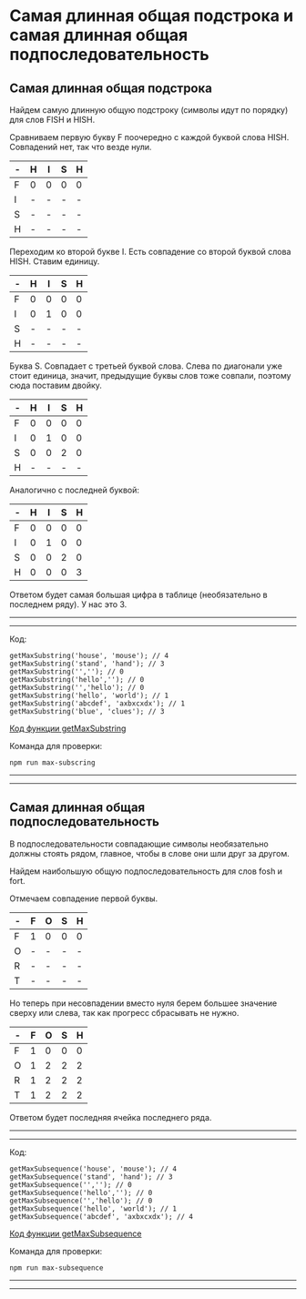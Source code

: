 # Самая длинная общая подстрока и самая длинная общая подпоследовательность

## Самая длинная общая подстрока

Найдем самую длинную общую подстроку (символы идут по порядку) для слов FISH и HISH.

Сравниваем первую букву F поочередно с каждой буквой слова HISH. Совпадений нет, так что везде нули.

-|H|I|S|H
-|-|-|-|-
F|0|0|0|0
I|-|-|-|-
S|-|-|-|-
H|-|-|-|-

Переходим ко второй букве I. Есть совпадение со второй буквой слова HISH. Ставим единицу.

-|H|I|S|H
-|-|-|-|-
F|0|0|0|0
I|0|1|0|0
S|-|-|-|-
H|-|-|-|-

Буква S. Совпадает с третьей буквой слова. Слева по диагонали уже стоит единица, значит, предыдущие буквы слов тоже совпали, поэтому сюда поставим двойку.

-|H|I|S|H
-|-|-|-|-
F|0|0|0|0
I|0|1|0|0
S|0|0|2|0
H|-|-|-|-

Аналогично с последней буквой:

-|H|I|S|H
-|-|-|-|-
F|0|0|0|0
I|0|1|0|0
S|0|0|2|0
H|0|0|0|3

Ответом будет самая большая цифра в таблице (необязательно в последнем ряду). У нас это 3.

***
***

Код:

```
getMaxSubstring('house', 'mouse'); // 4
getMaxSubstring('stand', 'hand'); // 3
getMaxSubstring('',''); // 0
getMaxSubstring('hello',''); // 0
getMaxSubstring('','hello'); // 0
getMaxSubstring('hello', 'world'); // 1
getMaxSubstring('abcdef', 'axbxcxdx'); // 1
getMaxSubstring('blue', 'clues'); // 3

```

[Код функции getMaxSubstring](./max-substring.js)

Команда для проверки:

```
npm run max-subscring
```

***
***

## Самая длинная общая подпоследовательность

В подпоследовательности совпадающие символы необязательно должны стоять рядом, главное, чтобы в слове они шли друг за другом.

Найдем наибольшую общую подпоследовательность для слов fosh и fort.

Отмечаем совпадение первой буквы.

-|F|O|S|H
-|-|-|-|-
F|1|0|0|0
O|-|-|-|-
R|-|-|-|-
T|-|-|-|-

Но теперь при несовпадении вместо нуля берем большее значение сверху или слева, так как прогресс сбрасывать не нужно.

-|F|O|S|H
-|-|-|-|-
F|1|0|0|0
O|1|2|2|2
R|1|2|2|2
T|1|2|2|2

Ответом будет последняя ячейка последнего ряда.

***
***

Код:

```
getMaxSubsequence('house', 'mouse'); // 4
getMaxSubsequence('stand', 'hand'); // 3
getMaxSubsequence('',''); // 0
getMaxSubsequence('hello',''); // 0
getMaxSubsequence('','hello'); // 0
getMaxSubsequence('hello', 'world'); // 1
getMaxSubsequence('abcdef', 'axbxcxdx'); // 4
```

[Код функции getMaxSubsequence](./max-subsequence.js)

Команда для проверки:

```
npm run max-subsequence
```

***
***